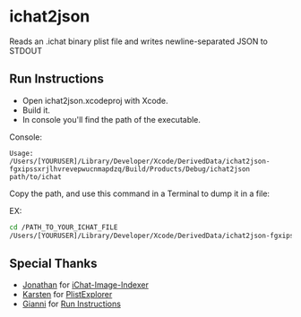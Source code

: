 # ichat2json

Reads an .ichat binary plist file and writes newline-separated JSON to STDOUT

##  Run Instructions

- Open ichat2json.xcodeproj with Xcode.
- Build it.
- In console you'll find the path of the executable.

Console:
```console
Usage:  /Users/[YOURUSER]/Library/Developer/Xcode/DerivedData/ichat2json-fgxipssxrjlhvrevepwucnmapdzq/Build/Products/Debug/ichat2json path/to/ichat
```

Copy the path, and use this command in a Terminal to dump it in a file:

EX:
```bash
cd /PATH_TO_YOUR_ICHAT_FILE
/Users/[YOURUSER]/Library/Developer/Xcode/DerivedData/ichat2json-fgxipssxrjlhvrevepwucnmapdzq/Build/Products/Debug/ichat2json file.ichat > file.json
```


## Special Thanks

* [Jonathan](https://github.com/jmah) for [iChat-Image-Indexer](https://github.com/jmah/iChat-Image-Indexer)
* [Karsten](https://github.com/karstenBriksoft) for [PlistExplorer](https://github.com/karstenBriksoft/PlistExplorer)
* [Gianni](https://github.com/unzsnu) for [Run Instructions](https://github.com/matrix-hacks/ichat2json/issues/3#issuecomment-583489932)
